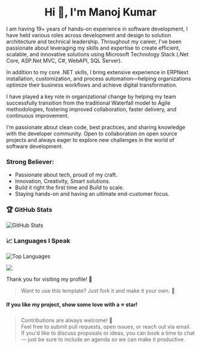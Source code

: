 <!---
manojkumar-jmp/manojkumar-jmp is a ✨ special ✨ repository because its `README.md` (this file) appears on your GitHub profile.
You can click the Preview link to take a look at your changes.
--->
<h1 align="center">Hi 👋, I'm Manoj Kumar</h1>

I am having 19+ years of hands-on experience in software development, I have held various roles across development and design to solution architecture and technical leadership. Throughout my career, I've been passionate about leveraging my skills and expertise to create efficient, scalable, and innovative solutions using  Microsoft Technology Stack (.Net Core, ASP.Net MVC, C#, WebAPI, SQL Server).

In addition to my core .NET skills, I bring extensive experience in ERPNext installation, customization, and process automation—helping organizations optimize their business workflows and achieve digital transformation.

I have played a key role in organizational change by helping my team successfully transition from the traditional Waterfall model to Agile methodologies, fostering improved collaboration, faster delivery, and continuous improvement.

I'm passionate about clean code, best practices, and sharing knowledge with the developer community. Open to collaboration on open source projects and always eager to explore new challenges in the world of software development.

### Strong Believer:

- Passionate about tech, proud of my craft.
- Innovation, Creativity, Smart solutions.
- Build it right the first time and Build to scale.
- Staying hands-on and having an ultimate end-customer focus.

### 🏆 GitHub Stats

![GitHub Stats](https://github-readme-stats.vercel.app/api?username=manojkumar-jmp&show_icons=true&hide_title=true&count_private=true&hide=prs&theme=radical)

### 📈 Languages I Speak

![Top Languages](https://github-readme-stats.vercel.app/api/top-langs/?username=manojkumar-jmp&langs_count=10&layout=compact&theme=radical)

<!---
### 🏆 GitHub Trophies

![GitHub Tropies](https://github-profile-trophy.vercel.app/?username=manojkumar-jmp&theme=radical&no-frame=false&no-bg=true)
--->
![](https://komarev.com/ghpvc/?username=manojkumar-jmp&abbreviated=true)

Thank you for visiting my profile! 🎉

> Want to use this template? Just fork it and make it your own. 🚀

#### If you like my project, show some love with a ⭐ star!

> Contributions are always welcome! 🚀</br>Feel free to submit pull requests, open issues, or reach out via email.</br>If you'd like to discuss proposals or ideas, you can book a time to chat — just be sure to include an agenda so we can make it productive.
